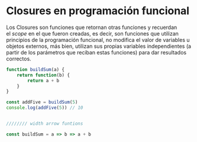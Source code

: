 # Closures en programación funcional

Los Closures son funciones que retornan otras funciones y recuerdan el _scope_ en el que fueron creadas, es decir, son funciones que utilizan principios de la programación funcional, no modifica el valor de variables u objetos externos, más bien, utilizan sus propias variables independientes (a partir de los parámetros que reciban estas funciones) para dar resultados correctos.

```js
function buildSum(a) {
	return function(b) {
		return a + b
	}
}

const addFive = buildSum(5)
console.log(addFive(5)) // 10


//////// width arrow funtions

const buildSum = a => b => a + b
```